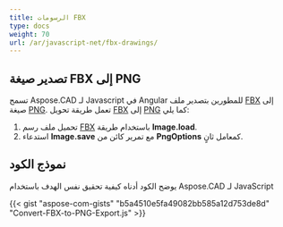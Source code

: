 ```yaml
---
title: الرسومات FBX
type: docs
weight: 70
url: /ar/javascript-net/fbx-drawings/
---
```


## **تصدير صيغة FBX إلى PNG**

تسمح Aspose.CAD لـ Javascript في Angular للمطورين بتصدير ملف [FBX](https://docs.fileformat.com/3d/fbx/) إلى صيغة [PNG](https://docs.fileformat.com/image/png/).
تعمل طريقة تحويل [FBX](https://docs.fileformat.com/3d/fbx/) إلى [PNG](https://docs.fileformat.com/image/png/) كما يلي:

1. تحميل ملف رسم [FBX](https://docs.fileformat.com/3d/fbx/) باستخدام طريقة **Image.load**.
1. استدعاء **Image.save** مع تمرير كائن من **PngOptions** كمعامل ثانٍ.

## نموذج الكود

يوضح الكود أدناه كيفية تحقيق نفس الهدف باستخدام Aspose.CAD لـ JavaScript

{{< gist "aspose-com-gists" "b5a4510e5fa49082bb585a12d753de8d" "Convert-FBX-to-PNG-Export.js" >}}
